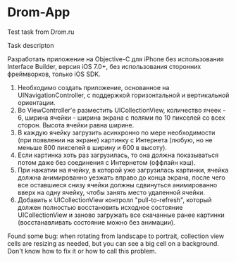 # Drom-App
Test task from Drom.ru

Task descripton

Разработать приложение на Objective-C для iPhone без использования Interface Builder, версия iOS 7.0+, без использования сторонних фреймворков, только iOS SDK.

1) Необходимо создать приложение, основанное на UINavigationController, с поддержкой горизонтальной и вертикальной ориентации.
2) Во ViewController'е разместить UICollectionView, количество ячеек - 6, ширина ячейки - ширина экрана с полями по 10 пикселей со всех сторон. Высота ячейки равна ширине.
3) В каждую ячейку загрузить асинхронно по мере необходимости (при появлении на экране) картинку с Интернета (любую, но не меньше 800 пикселей в ширину и 600 в высоту).
4) Если картинка хоть раз загрузилась, то она должна показываться потом даже без соединения с Интернетом (оффлайн кэш).
5) При нажатии на ячейку, в которой уже загрузилась картинки, ячейка должна анимированно уезжать вправо до конца экрана, после чего все оставшиеся снизу ячейки должны сдвинуться анимированно вверх на одну ячейку, чтобы занять место удаленной ячейки.
6) Добавить к UICollectionView контролл "pull-to-refresh", который должен полностью восстановить исходное состояние UICollectionView и заново загружать все скачанные ранее картинки (восстанавливать состояние можно без анимации).

Found some bug: when rotating from landscape to portrait, collection view cells are resizing as needed, but you can see a big cell on a background.
Don't know how to fix it or how to call this problem.
